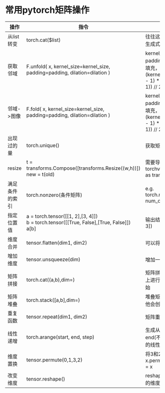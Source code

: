 # 常用pytorch矩阵操作
| 操作 | 指令 | 备注 |
|-----|-----|-----|
| 从list转变 | torch.cat($list) | 往往这类操作后面接列表生成式|
| 获取邻域 |F.unfold( x, kernel_size=kernel_size, padding=padding, dilation=dilation ) | kernel_size领域大小，padding边距，dilation填充，padding = (kernel_size + (dilation - 1) * (kernel_size - 1)) // 2|
| 邻域->图像 |F.fold( x, kernel_size=kernel_size, padding=padding, dilation=dilation ) | kernel_size领域大小，padding边距，dilation填充，padding = (kernel_size + (dilation - 1) * (kernel_size - 1)) // 2|
|出现过的量|torch.unique()| 获取矩阵中出现过的量 |
|resize|t = transforms.Compose([transforms.Resize((w,h))])<br/> new = t(old)| 需要导库：import torchvision.transforms as transforms|
|满足条件的索引|torch.nonzero(条件矩阵)|e.g. torch.nonzero(labels != num_classes) |
|指定位置值|a = torch.tensor([[1, 2],[3, 4]])<br/>b = torch.tensor([[True, False],[True, False]])<br/>a[b] | 输出结果为tensor([1, 3]) |
| 维度合并|tensor.flatten(dim1, dim2) | 可以将维度进行结合 |
| 增加维度 | tensor.unsqueeze(dim) | 增加一个维度，周长为1 |
| 矩阵拼接 | torch.cat((a,b),dim=)  | 矩阵拼接， 在第n个维度上进行拼接，dim从0开始|
| 矩阵堆叠 | torch.stack(\[a,b\],dim=) | 堆叠矩阵，不同于cat，他会创建一个新的维度|
| 重复函数 | tensor.repeat(dim1, dim2) | 矩阵重复|
| 线性递增 | torch.arange(start, end, step) | 生成从start（包含）到end(不包含) 步长为step的线性tensor |
| 维度置换 | tensor.permute(0,1,3,2) | 将3和2 维度进行交换，x.permute(i).permute(i) = x  | 
| 改变维度 | tensor.reshape() | reshape可以改变tensor的维度 | 
